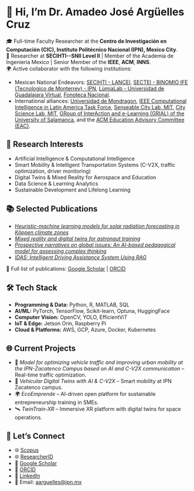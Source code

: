 # 👋 Hi, I’m Dr. Amadeo José Argüelles Cruz  

🎓 Full-time Faculty Researcher at the **Centro de Investigación en Computación (CIC), Instituto Politécnico Nacional (IPN), Mexico City**.  
🔬 Researcher at **SECIHTI--SNII Level II** | Member of the Academia de Ingenieria Mexico | Senior Member of the **IEEE**, **ACM**, **INNS**.  
🌍 Active collaborator with the following institutions:
- Mexican National Endeavors: [SECIHTI - LANCEI](https://cv.cicataqro.ipn.mx/dsm/index.php/biocq/about), [SECTEI - BINOMIO IFE (Tecnologico de Monterrey) - IPN](www.ecoemprende.net), [LúmiaLab - Universidad de Guadalajara Virtual](https://investigacion.udgvirtual.udg.mx/), [Fonoteca Nacional](https://www.gob.mx/cultura/acciones-y-programas/fonoteca-nacional). 
- International alliances: [Universidad de Mondragon](https://www.mondragon.edu/es/inicio), [IEEE Computational Intelligence in Latin America Task Force](https://cis.ieee.org/conferences/task-forces/computational-intelligence-in-latin-america-task-force), [Senseable City Lab, MIT](https://senseable.mit.edu/), [City Science Lab, MIT](https://www.media.mit.edu/projects/city-science-network/overview/), [GRoup of InterAction and e-Learning (GRIAL) of the University of Salamanca](https://grial.usal.es/about), and the [ACM Education Advisory Committee (EAC)](https://www.acm.org/volunteers/teams/T84?clientNo=4218855&positionId=1221).  

## 🔎 Research Interests
- Artificial Intelligence & Computational Intelligence  
- Smart Mobility & Intelligent Transportation Systems (C-V2X, traffic optimization, driver monitoring)  
- Digital Twins & Mixed Reality for Aerospace and Education  
- Data Science & Learning Analytics  
- Sustainable Development and Lifelong Learning  

## 📚 Selected Publications
- [*Heuristic-machine learning models for solar radiation forecasting in Köppen climate zones*](https://doi.org/10.1016/j.asoc.2025.112807)  
- [*Mixed reality and digital twins for astronaut training*](https://doi.org/10.1016/j.actaastro.2024.01.034)
- [*Prospective narratives on global issues: An AI-based pedagogical model for assessing complex thinking*](https://doi.org/10.3926/jotse.2445)  
- [*IDAS: Intelligent Driving Assistance System Using RAG*](http://doi.org/10.1109/OJVT.2024.3447449)

📄 Full list of publications: [Google Scholar](https://scholar.google.com/citations?user=ZLaDTq0AAAAJ&hl=es) | [ORCID](https://orcid.org/0000-0001-8627-4739)  

## 🛠️ Tech Stack
- **Programming & Data:** Python, R, MATLAB, SQL  
- **AI/ML:** PyTorch, TensorFlow, Scikit-learn, Optuna, HuggingFace  
- **Computer Vision:** OpenCV, YOLO, EfficientViT  
- **IoT & Edge:** Jetson Orin, Raspberry Pi  
- **Cloud & Platforms:** AWS, GCP, Azure, Docker, Kubernetes  

## 🌐 Current Projects
- 🚦 *Model for optimizing vehicle traffic and improving urban mobility at the IPN-Zacatenco Campus based on AI and C-V2X communication* – Real-time traffic optimization.  
- 🚗 *Vehicular Digital Twins with AI & C-V2X* – Smart mobility at IPN Zacatenco campus.  
- 🌍 *EcoEmprende* – AI-driven open platform for sustainable entrepreneurship training in SMEs.  
- 🛰️ *TwinTrain-XR* – Immersive XR platform with digital twins for space operations.  

## 🤝 Let’s Connect 
- 🌐 [Scopus](https://www.scopus.com/authid/detail.uri?authorId=23395973700)
- 🌐 [ResearcherID](https://www.webofscience.com/wos/author/record/K-4847-2013)
- 📝 [Google Scholar](https://scholar.google.com/citations?user=ZLaDTq0AAAAJ&hl=es)  
- 🧾 [ORCID](https://orcid.org/0000-0001-8627-4739)  
- 💼 [LinkedIn](https://www.linkedin.com/in/amadeomx/?trk=public-profile-join-page)  
- 📧 Email: aarguelles@ipn.mx  
